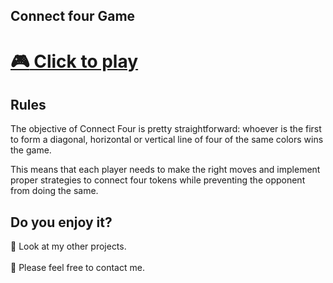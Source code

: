 ## Connect four Game


# [:video_game: Click to play](https://marcie290.github.io/Connect-four-Game/)

## Rules

The objective of Connect Four is pretty straightforward: whoever is the first to form a diagonal, horizontal or vertical line of four of the same colors wins the game.

This means that each player needs to make the right moves and implement proper strategies to connect four tokens while preventing the opponent from doing the same.

## Do you enjoy it?

:eyes: Look at my other projects.
</br>
</br>
:speech_balloon: Please feel free to contact me.
